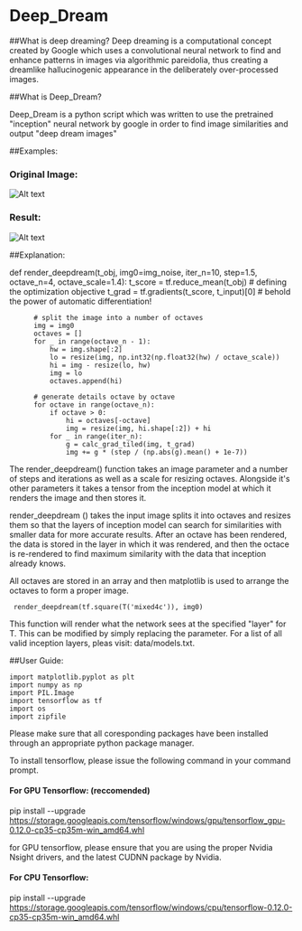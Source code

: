# Deep_Dream

##What is deep dreaming?
Deep dreaming is a computational concept created by Google which  uses a convolutional neural network to find and enhance patterns in images via algorithmic pareidolia, thus creating a dreamlike hallucinogenic appearance in the deliberately over-processed images.

##What is Deep_Dream?

Deep_Dream is a python script which was written to use the pretrained "inception" neural network by google in order to find image similarities and output "deep dream images"

##Examples:

### Original Image:
![Alt text](http://i.imgur.com/6FAzGVY.png "")

### Result: 
![Alt text](http://i.imgur.com/KPBuO4S.png "")


##Explanation:

  def render_deepdream(t_obj, img0=img_noise,
                           iter_n=10, step=1.5, octave_n=4, octave_scale=1.4):
          t_score = tf.reduce_mean(t_obj)  # defining the optimization objective
          t_grad = tf.gradients(t_score, t_input)[0]  # behold the power of automatic differentiation!

          # split the image into a number of octaves
          img = img0
          octaves = []
          for _ in range(octave_n - 1):
              hw = img.shape[:2]
              lo = resize(img, np.int32(np.float32(hw) / octave_scale))
              hi = img - resize(lo, hw)
              img = lo
              octaves.append(hi)

          # generate details octave by octave
          for octave in range(octave_n):
              if octave > 0:
                  hi = octaves[-octave]
                  img = resize(img, hi.shape[:2]) + hi
              for _ in range(iter_n):
                  g = calc_grad_tiled(img, t_grad)
                  img += g * (step / (np.abs(g).mean() + 1e-7))


The render_deepdream() function takes an image parameter and a number of steps and iterations as well as a scale for resizing octaves. Alongside it's other parameters it takes a tensor from the inception model at which it renders the image and then stores it. 

render_deepdream () takes the input image splits it into octaves and resizes them so that the layers of inception model can search for similarities with smaller data for more accurate results. After an octave has been rendered, the data is stored in the layer in which it was rendered, and then the octace is re-rendered to find maximum similarity with the data that inception already knows.

All octaves are stored in an array and then matplotlib is used to arrange the octaves to form a proper image.

  
     render_deepdream(tf.square(T('mixed4c')), img0)
  

This function will render what the network sees at the specified "layer" for T. This can be modified by simply replacing the parameter. For a list of all valid inception layers, pleas visit: data/models.txt.

##User Guide:

 
    import matplotlib.pyplot as plt
    import numpy as np
    import PIL.Image
    import tensorflow as tf
    import os
    import zipfile


Please make sure that all coresponding packages have been installed through an appropriate python package manager.


To install tensorflow, please issue the following command in your command prompt.

#### For GPU Tensorflow: (reccomended)

pip install --upgrade https://storage.googleapis.com/tensorflow/windows/gpu/tensorflow_gpu-0.12.0-cp35-cp35m-win_amd64.whl


for GPU tensorflow, please ensure that you are using the proper Nvidia Nsight drivers, and the latest CUDNN package by Nvidia.

#### For CPU Tensorflow: 

pip install --upgrade https://storage.googleapis.com/tensorflow/windows/cpu/tensorflow-0.12.0-cp35-cp35m-win_amd64.whl





